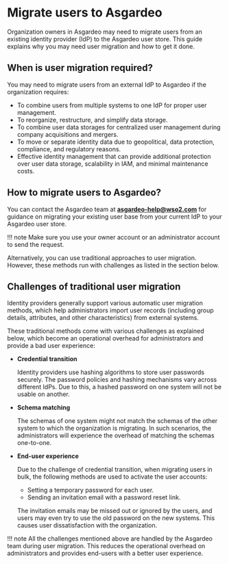 # Migrate users to Asgardeo

Organization owners in Asgardeo may need to migrate users from an existing identity provider (IdP) to the Asgardeo user store. This guide explains why you may need user migration and how to get it done.

## When is user migration required?

You may need to migrate users from an external IdP to Asgardeo if the organization requires:

* To combine users from multiple systems to one IdP for proper user management.
* To reorganize, restructure, and simplify data storage.
* To combine user data storages for centralized user management during company acquisitions and mergers.
* To move or separate identity data due to geopolitical, data protection, compliance, and regulatory reasons.
* Effective identity management that can provide additional protection over user data storage, scalability in IAM, and minimal maintenance costs.

## How to migrate users to Asgardeo?

You can contact the Asgardeo team at **asgardeo-help@wso2.com** for guidance on migrating your existing user base from your current IdP to your Asgardeo user store.

!!! note
    Make sure you use your owner account or an administrator account to send the request.

Alternatively, you can use traditional approaches to user migration. However, these methods run with challenges as listed in the section below.

## Challenges of traditional user migration

Identity providers generally support various automatic user migration methods, which help administrators import user records (including group details, attributes, and other characteristics) from external systems.

These traditional methods come with various challenges as explained below, which become an operational overhead for administrators and provide a bad user experience:

* **Credential transition**

    Identity providers use hashing algorithms to store user passwords securely. The password policies and hashing mechanisms vary across different IdPs. Due to this, a hashed password on one system will not be usable on another.

* **Schema matching**

    The schemas of one system might not match the schemas of the other system to which the organization is migrating. In such scenarios, the administrators will experience the overhead of matching the schemas one-to-one.

* **End-user experience**

    Due to the challenge of credential transition, when migrating users in bulk, the following methods are used to activate the user accounts:
  
    * Setting a temporary password for each user.
    * Sending an invitation email with a password reset link.

    The invitation emails may be missed out or ignored by the users, and users may even try to use the old password on the new systems. This causes user dissatisfaction with the organization.

!!! note
    All the challenges mentioned above are handled by the Asgardeo team during user migration. This reduces the operational overhead on administrators and provides end-users with a better user experience.
